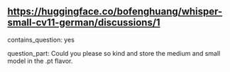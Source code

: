 ## https://huggingface.co/bofenghuang/whisper-small-cv11-german/discussions/1

contains_question: yes

question_part: 
Could you please so kind and store the medium and small model in the .pt flavor.